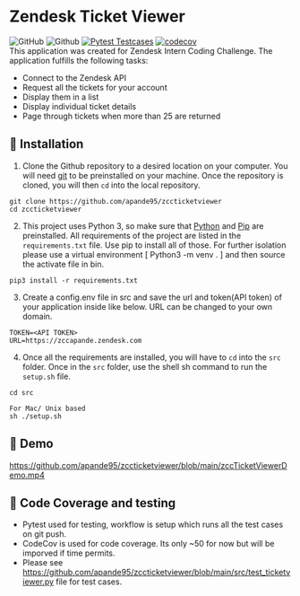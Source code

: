 # Zendesk Ticket Viewer
![GitHub](https://img.shields.io/github/license/apande95/zccticketviewer)
![Github](https://img.shields.io/badge/language-python-red.svg)
[![Pytest Testcases](https://github.com/apande95/zccticketviewer/actions/workflows/test_main.yml/badge.svg)](https://github.com/apande95/zccticketviewer/actions/workflows/test_main.yml)
[![codecov](https://codecov.io/gh/apande95/zccticketviewer/branch/main/graph/badge.svg?token=UQGMVTL8L6)](https://codecov.io/gh/apande95/zccticketviewer)\
This application was created for Zendesk Intern Coding Challenge. The application fulfills the following tasks:

- Connect to the Zendesk API
- Request all the tickets for your account
- Display them in a list
- Display individual ticket details
- Page through tickets when more than 25 are returned

:rocket: Installation
---
1. Clone the Github repository to a desired location on your computer. You will need [git](https://git-scm.com/) to be preinstalled on your machine. Once the repository is cloned, you will then ```cd``` into the local repository.
```
git clone https://github.com/apande95/zccticketviewer
cd zccticketviewer
```
2. This project uses Python 3, so make sure that [Python](https://www.python.org/downloads/) and [Pip](https://pip.pypa.io/en/stable/installation/) are preinstalled. All requirements of the project are listed in the ```requirements.txt``` file. Use pip to install all of those. For further isolation please use a virtual environment [ Python3 -m venv . ] and then source the activate file in bin.
```
pip3 install -r requirements.txt
```

3. Create a config.env file in src and save the url and token(API token) of your application inside like below. URL can be changed to your own domain.

```
TOKEN=<API TOKEN>
URL=https://zccapande.zendesk.com
```

4. Once all the requirements are installed, you will have to ```cd``` into the ```src``` folder. Once in the ```src``` folder, use the shell sh command to run the ```setup.sh``` file.
```
cd src

For Mac/ Unix based
sh ./setup.sh

```

:rocket: Demo
---

https://github.com/apande95/zccticketviewer/blob/main/zccTicketViewerDemo.mp4

:rocket: Code Coverage and testing 
---

- Pytest used for testing, workflow is setup which runs all the test cases on git push.
- CodeCov is used for code coverage. Its only ~50 for now but will be imporved if time permits.
- Please see https://github.com/apande95/zccticketviewer/blob/main/src/test_ticketviewer.py file for test cases. 


